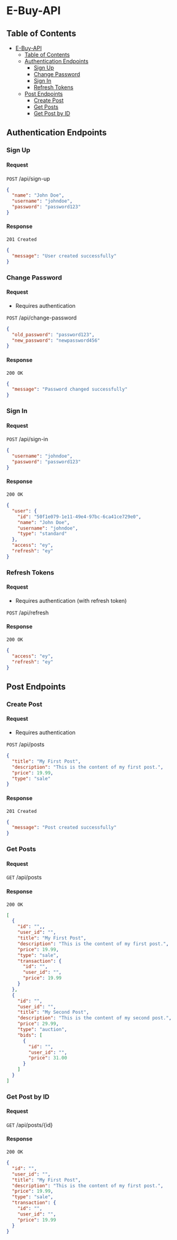 # E-Buy-API

## Table of Contents
- [E-Buy-API](#e-buy-api)
  - [Table of Contents](#table-of-contents)
  - [Authentication Endpoints](#authentication-endpoints)
    - [Sign Up](#sign-up)
    - [Change Password](#change-password)
    - [Sign In](#sign-in)
    - [Refresh Tokens](#refresh-tokens)
  - [Post Endpoints](#post-endpoints)
    - [Create Post](#create-post)
    - [Get Posts](#get-posts)
    - [Get Post by ID](#get-post-by-id)

## Authentication Endpoints

### Sign Up

#### Request

`POST` /api/sign-up

```json
{
  "name": "John Doe",
  "username": "johndoe",
  "password": "password123"
}
```

#### Response

`201 Created`

```json
{
  "message": "User created successfully"
}
```

### Change Password

#### Request

- Requires authentication

`POST` /api/change-password

```json
{
  "old_password": "password123",
  "new_password": "newpassword456"
}
```

#### Response

`200 OK`

```json
{
  "message": "Password changed successfully"
}
```

### Sign In

#### Request

`POST` /api/sign-in

```json
{
  "username": "johndoe",
  "password": "password123"
}
```

#### Response

`200 OK`

```json
{
  "user": {
    "id": "50f1e079-1e11-49e4-97bc-6ca41ce729e0",
    "name": "John Doe",
    "username": "johndoe",
    "type": "standard"
  },
  "access": "ey",
  "refresh": "ey"
}
```

### Refresh Tokens

#### Request

- Requires authentication (with refresh token)

`POST` /api/refresh

#### Response

`200 OK`

```json
{
  "access": "ey",
  "refresh": "ey"
}
```

## Post Endpoints

### Create Post

#### Request

- Requires authentication

`POST` /api/posts

```json
{
  "title": "My First Post",
  "description": "This is the content of my first post.",
  "price": 19.99,
  "type": "sale"
}
```

#### Response

`201 Created`

```json
{
  "message": "Post created successfully"
}
```

### Get Posts

#### Request

`GET` /api/posts

#### Response

`200 OK`

```json
[
  {
    "id": "",,
    "user_id": "",
    "title": "My First Post",
    "description": "This is the content of my first post.",
    "price": 19.99,
    "type": "sale",
    "transaction": {
      "id": "",
      "user_id": "",
      "price": 19.99
    }
  },
  {
    "id": "",
    "user_id": "",
    "title": "My Second Post",
    "description": "This is the content of my second post.",
    "price": 29.99,
    "type": "auction",
    "bids": [
      {
        "id": "",
        "user_id": "",
        "price": 31.00
      }
    ]
  }
]
```

### Get Post by ID

#### Request

`GET` /api/posts/{id}

#### Response

`200 OK`

```json
{
  "id": "",
  "user_id": "",
  "title": "My First Post",
  "description": "This is the content of my first post.",
  "price": 19.99,
  "type": "sale",
  "transaction": {
    "id": "",
    "user_id": "",
    "price": 19.99
  }
}
```
